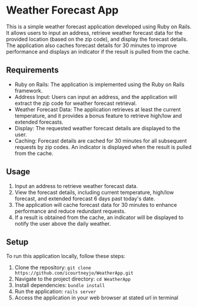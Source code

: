 # Weather Forecast App

This is a simple weather forecast application developed using Ruby on Rails. It allows users to input an address, retrieve weather forecast data for the provided location (based on the zip code), and display the forecast details. The application also caches forecast details for 30 minutes to improve performance and displays an indicator if the result is pulled from the cache.

## Requirements

- Ruby on Rails: The application is implemented using the Ruby on Rails framework.
- Address Input: Users can input an address, and the application will extract the zip code for weather forecast retrieval.
- Weather Forecast Data: The application retrieves at least the current temperature, and it provides a bonus feature to retrieve high/low and extended forecasts.
- Display: The requested weather forecast details are displayed to the user.
- Caching: Forecast details are cached for 30 minutes for all subsequent requests by zip codes. An indicator is displayed when the result is pulled from the cache.

## Usage

1. Input an address to retrieve weather forecast data.
2. View the forecast details, including current temperature, high/low forecast, and extended forecast 6 days past today's date.
3. The application will cache forecast data for 30 minutes to enhance performance and reduce redundant requests.
4. If a result is obtained from the cache, an indicator will be displayed to notify the user above the daily weather.

## Setup

To run this application locally, follow these steps:

1. Clone the repository: `git clone https://github.com/icourtneyjo/WeatherApp.git`
2. Navigate to the project directory: `cd WeatherApp`
3. Install dependencies: `bundle install`
4. Run the application: `rails server`
5. Access the application in your web browser at stated url in terminal 

